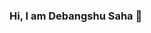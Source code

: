 ### Hi, I am Debangshu Saha 👋

<!--
**DebangshuSaha2002/DebangshuSaha2002** is a ✨ _special_ ✨ repository because its `README.md` (this file) appears on your GitHub profile.

Here are some ideas to get you started:

- 🔭 I’m currently working on Data Structures and Algorithms
- 🌱 I’m currently learning to code consistently
- 👯 I’m looking to collaborate on designing data and organizing them.
- 🤔 I’m looking for help with Problem Solving
- 💬 Ask me about Data Structures
- 📫 How to reach me: sahdebsaha909@gmail.com
- 😄 Pronouns: He/His
- ⚡ Fun fact: I am a foodie

